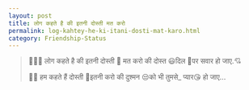 ```yaml
---
layout: post
title: लोग कहते है की इतनी दोस्ती मत करो
permalink: log-kahtey-he-ki-itani-dosti-mat-karo.html
category: Friendship-Status
---
```

> 🙆🏻‍♂ लोग कहते है की इतनी दोस्ती 👬 मत करो की दोस्त 😃दिल 💜पर सवार हो जाए.💘
> 
> 👨🏻 हम कहते हैं दोस्ती 👫इतनी करो की दुश्मन 😒को भी तुमसे_ प्यार😘 हो जाए...
